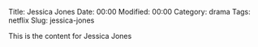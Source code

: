 Title: Jessica Jones
Date:  00:00
Modified:  00:00
Category: drama
Tags: netflix
Slug: jessica-jones

This is the content for Jessica Jones